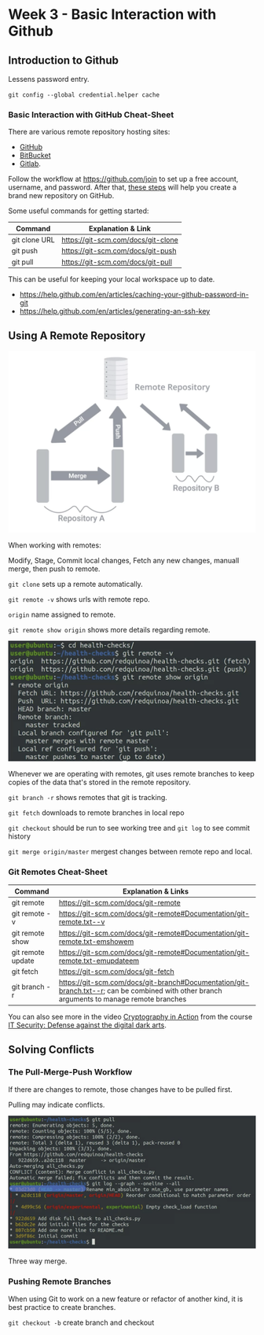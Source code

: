 # Week 3 - Basic Interaction with Github

## Introduction to Github

Lessens password entry.

`git config --global credential.helper cache`

### Basic Interaction with GitHub Cheat-Sheet

There are various remote repository hosting sites:

- [GitHub](http://github.com/)
- [BitBucket](https://bitbucket.org/product)
- [Gitlab](https://gitlab.com/).

Follow the workflow at https://github.com/join to set up a free account, username, and password. After that, [these steps](https://help.github.com/articles/create-a-repo/) will help you create a brand new repository on GitHub.

Some useful commands for getting started:

| Command | Explanation & Link |
| --- | --- |
| git clone URL | https://git-scm.com/docs/git-clone |
| git push | https://git-scm.com/docs/git-push |
| git pull | https://git-scm.com/docs/git-pull |

This can be useful for keeping your local workspace up to date.

- https://help.github.com/en/articles/caching-your-github-password-in-git
- https://help.github.com/en/articles/generating-an-ssh-key

## Using A Remote Repository

![](images/20230712170904.png)

When working with remotes:

Modify, Stage, Commit local changes, Fetch any new changes, manuall merge, then push to remote.

`git clone` sets up a remote automatically.

`git remote -v` shows urls with remote repo.

`origin` name assigned to remote.

`git remote show origin` shows more details regarding remote.

![](images/20230712230257.png)

Whenever we are operating with remotes, git uses remote branches to keep copies of the data that's stored in the remote repository.

`git branch -r` shows remotes that git is tracking.

`git fetch` downloads to remote branches in local repo

`git checkout` should be run to see working tree and `git log` to see commit history

`git merge origin/master` mergest changes between remote repo and local.

### Git Remotes Cheat-Sheet

| Command | Explanation & Links |
| --- | --- |
| git remote | https://git-scm.com/docs/git-remote |
| git remote -v | https://git-scm.com/docs/git-remote#Documentation/git-remote.txt--v |
| git remote show <name> | https://git-scm.com/docs/git-remote#Documentation/git-remote.txt-emshowem |
| git remote update | https://git-scm.com/docs/git-remote#Documentation/git-remote.txt-emupdateem |
| git fetch | https://git-scm.com/docs/git-fetch |
| git branch -r | https://git-scm.com/docs/git-branch#Documentation/git-branch.txt--r; can be combined with other branch arguments to manage remote branches |

You can also see more in the video [Cryptography in Action](https://www.coursera.org/learn/it-security/item/P1I8z) from the course [IT Security: Defense against the digital dark arts](https://www.coursera.org/learn/it-security/home/welcome).

## Solving Conflicts

### The Pull-Merge-Push Workflow

If there are changes to remote, those changes have to be pulled first.

Pulling may indicate conflicts.

![](images/20230713162528.png)

Three way merge.

### Pushing Remote Branches

When using Git to work on a new feature or refactor of another kind, it is best practice to create branches.

`git checkout -b` create branch and checkout

